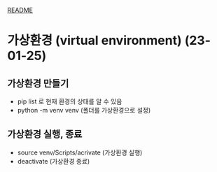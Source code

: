 [README](../README.md)

# 가상환경 (virtual environment) (23-01-25)

## 가상환경 만들기
- pip list 로 현재 환경의 상태를 알 수 있음
- python -m venv venv  (폴더를 가상환경으로 설정)
  
## 가상환경 실행, 종료
-  source venv/Scripts/acrivate (가상환경 실행)
-  deactivate (가상환경 종료)
